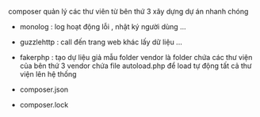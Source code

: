 composer quản lý các thư viên từ bên thứ 3 xây dựng dự án nhanh chóng
- monolog : log hoạt động lỗi , nhật ký người dùng ...
- guzzlehttp : call đến trang web khác lấy dữ liệu ...
- fakerphp : tạo dự liệu giả mẫu 
folder vendor là folder chứa các thư viện của bên thứ 3
  vendor chứa file autoload.php để load tự động tất cả thư viện lên hệ thống
  
- composer.json
- composer.lock 

  

  
